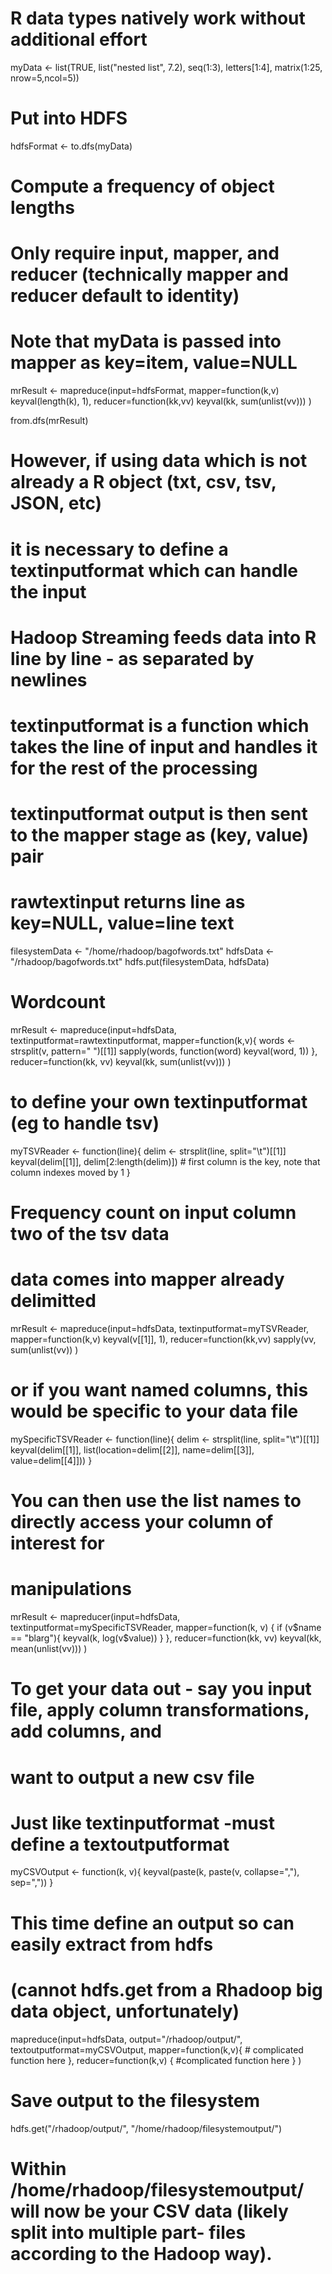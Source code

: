 # R data types natively work without additional effort
myData <- list(TRUE, list("nested list", 7.2), seq(1:3), letters[1:4], matrix(1:25, nrow=5,ncol=5))

# Put into HDFS
hdfsFormat <- to.dfs(myData)

# Compute a frequency of object lengths
# Only require input, mapper, and reducer (technically mapper and reducer default to identity)
# Note that myData is passed into mapper as key=item, value=NULL
mrResult <- mapreduce(input=hdfsFormat,
    mapper=function(k,v) keyval(length(k), 1),
    reducer=function(kk,vv) keyval(kk, sum(unlist(vv)))
    )

from.dfs(mrResult)

# However, if using data which is not already a R object (txt, csv, tsv, JSON, etc)
# it is necessary to define a textinputformat which can handle the input
# Hadoop Streaming feeds data into R line by line - as separated by newlines
# textinputformat is a function which takes the line of input and handles it for the rest of the processing
# textinputformat output is then sent to the mapper stage as (key, value) pair

# rawtextinput returns line as key=NULL, value=line text

filesystemData <- "/home/rhadoop/bagofwords.txt"
hdfsData <- "/rhadoop/bagofwords.txt"
hdfs.put(filesystemData, hdfsData)

# Wordcount
mrResult <- mapreduce(input=hdfsData,
    textinputformat=rawtextinputformat,
    mapper=function(k,v){
        words <- strsplit(v, pattern=" ")[[1]]
        sapply(words, function(word) keyval(word, 1))
    },
    reducer=function(kk, vv) keyval(kk, sum(unlist(vv)))
    )

# to define your own textinputformat (eg to handle tsv)
myTSVReader <- function(line){
    delim <- strsplit(line, split="\t")[[1]]
    keyval(delim[[1]], delim[2:length(delim)]) # first column is the key, note that column indexes moved by 1
}

# Frequency count on input column two of the tsv data
# data comes into mapper already delimitted
mrResult <- mapreduce(input=hdfsData,
    textinputformat=myTSVReader,
    mapper=function(k,v) keyval(v[[1]], 1),
    reducer=function(kk,vv) sapply(vv, sum(unlist(vv))
    )

# or if you want named columns, this would be specific to your data file
mySpecificTSVReader <- function(line){
    delim <- strsplit(line, split="\t")[[1]]
    keyval(delim[[1]], list(location=delim[[2]], name=delim[[3]], value=delim[[4]]))
}

# You can then use the list names to directly access your column of interest for
# manipulations
mrResult <- mapreducer(input=hdfsData,
    textinputformat=mySpecificTSVReader,
    mapper=function(k, v) { 
        if (v$name == "blarg"){
            keyval(k, log(v$value))
        }
    },
    reducer=function(kk, vv) keyval(kk, mean(unlist(vv)))
    )

# To get your data out - say you input file, apply column transformations, add columns, and
# want to output a new csv file
# Just like textinputformat -must define a textoutputformat
myCSVOutput <- function(k, v){
    keyval(paste(k, paste(v, collapse=","), sep=","))
}

# This time define an output so can easily extract from hdfs
# (cannot hdfs.get from a Rhadoop big data object, unfortunately)
mapreduce(input=hdfsData,
    output="/rhadoop/output/",
    textoutputformat=myCSVOutput,
    mapper=function(k,v){
        # complicated function here
    },
    reducer=function(k,v) {
        #complicated function here
    }
    )

# Save output to the filesystem
hdfs.get("/rhadoop/output/", "/home/rhadoop/filesystemoutput/")

# Within /home/rhadoop/filesystemoutput/ will now be your CSV data (likely split into multiple part- files according to the Hadoop way).